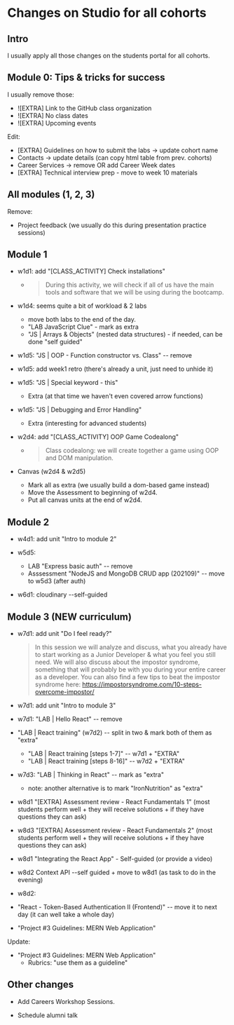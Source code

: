 

# Changes on Studio for all cohorts


## Intro

I usually apply all those changes on the students portal for all cohorts.



<!-- @Luis: check unit "What's new"  -->


## Module 0: Tips & tricks for success


I usually remove those:
- ![EXTRA] Link to  the GitHub class organization
- ![EXTRA] No class dates
- ![EXTRA] Upcoming events


Edit:
- [EXTRA] Guidelines on how to submit the labs → update cohort name
- Contacts → update details (can copy html table from prev. cohorts)
- Career Services → remove OR add Career Week dates
- [EXTRA] Technical interview prep - move to week 10 materials



## All modules (1, 2, 3)

Remove:
- Project feedback (we usually do this during presentation practice sessions)



## Module 1

- w1d1: add "[CLASS_ACTIVITY] Check installations"
  - > During this activity, we will check if all of us have the main tools and software that we will be using during the bootcamp.

- w1d4: seems quite a bit of workload & 2 labs
  - move both labs to the end of the day.
  - "LAB JavaScript Clue" - mark as extra
  - "JS | Arrays & Objects" (nested data structures) - if needed, can be done "self guided"
  


- w1d5: "JS | OOP - Function constructor vs. Class" -- remove

- w1d5: add week1 retro (there's already a unit, just need to unhide it)

- w1d5: "JS | Special keyword - this" 
  - Extra (at that time we haven't even covered arrow functions)

- w1d5: "JS | Debugging and Error Handling" 
  - Extra (interesting for advanced students)




- w2d4: add "[CLASS_ACTIVITY] OOP Game Codealong"
  - > Class codealong: we will create together a game using OOP and DOM manipulation.

- Canvas (w2d4 & w2d5)
  - Mark all as extra (we usually build a dom-based game instead)
  - Move the Assessment to beginning of w2d4.
  - Put all canvas units at the end of w2d4.

<!-- @Luis: schedule reminder to check m2 installations -->

## Module 2


- w4d1: add unit "Intro to module 2"

- w5d5: 
  - LAB "Express basic auth" -- remove
  - Asssessment "NodeJS and MongoDB CRUD app (202109)" -- move to w5d3 (after auth)

- w6d1: cloudinary --self-guided


<!--
@Luis - m2 planning: 
"\misc\feedback - curriculum and students portal\sept22 - mercury schedule m2"

- note: "LAB | Express Drones" - need to configure as assignment + mark with "Required: False" (so that it appears in CT)

-->


## Module 3 (NEW curriculum)

- w7d1: add unit "Do I feel ready?"
  > In this session we will analyze and discuss, what  you already have to start working as a Junior Developer & what you feel you still need. 
  > We will also discuss about the impostor syndrome, something that will probably be with you during your entire career as a developer.
  > You can also find a few tips to beat the impostor syndrome here: https://impostorsyndrome.com/10-steps-overcome-impostor/


- w7d1: add unit "Intro to module 3"

- w7d1: "LAB | Hello React" -- remove

- "LAB | React training" (w7d2) -- split in two & mark both of them as "extra"
    - "LAB | React training [steps 1-7]" -- w7d1 + "EXTRA"
    - "LAB | React training [steps 8-16]" -- w7d2 + "EXTRA"



- w7d3: "LAB | Thinking in React" -- mark as "extra"
  - note: another alternative is to mark "IronNutrition" as "extra"


- w8d1 "[EXTRA] Assessment review - React Fundamentals 1" (most students perform well + they will receive solutions + if they have questions they can ask)

- w8d3 "[EXTRA] Assessment review - React Fundamentals 2" (most students perform well + they will receive solutions + if they have questions they can ask)


- w8d1 "Integrating the React App" - Self-guided (or provide a video)


- w8d2 Context API --self guided + move to w8d1 (as task to do in the evening)


- w8d2: 
- "React - Token-Based Authentication II (Frontend)" -- move it to next day (it can well take a whole day)
- "Project #3 Guidelines: MERN Web Application"


Update:
- "Project #3 Guidelines: MERN Web Application"
  - Rubrics: "use them as a guideline"




## Other changes

- Add Careers Workshop Sessions.

  <!-- @Luis: info in course tracker spreadsheet  -->


  <!-- 

  Slack (schedule):


  @here

  FYI: 

  - Tomorrow 9am there's Career Services workshop (for those of you taking part in Career Week, you'll have received an email or invitation with the details).
  
  - We meet in our class at 10am (if the workshop finishes earlier just take a break ;) )

   -->

- Schedule alumni talk
  <!-- alternative (recording Karina): /rec/play/UNay2C6SY4aDHhg8juHNKzJxtDEnMS986H9kuD52_2QHWg050YAz9jIY0e1oEukF8ImsTOX0ir_HxZU1.gp82Uhtdv6LFJ4VT?startTime=1663168072000  -->


